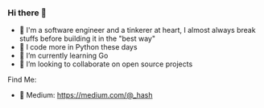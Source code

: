 ### Hi there 👋

- 🔭 I'm a software engineer and a tinkerer at heart, I almost always break stuffs before building it in the "best way"
- 🐍 I code more in Python these days
- 🌱 I’m currently learning Go
- 👯 I’m looking to collaborate on open source projects

Find Me:
- 📜 Medium: https://medium.com/@_hash
